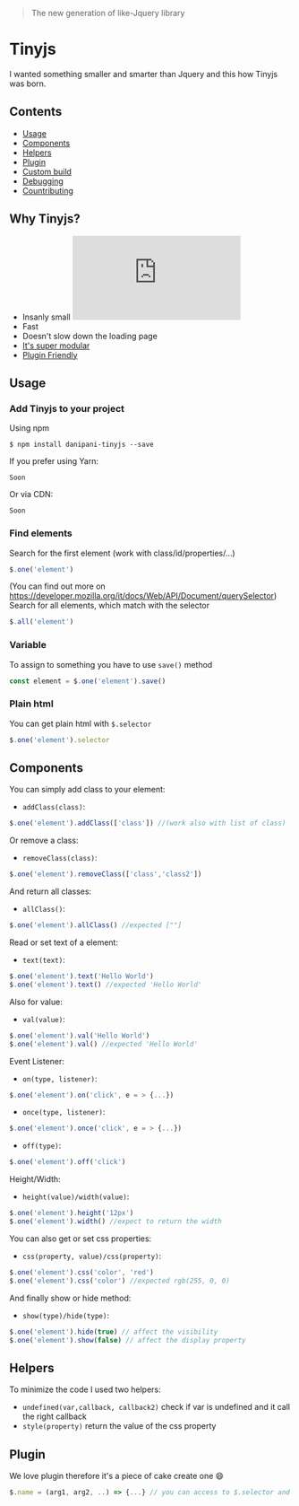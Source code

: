 > The new generation of like-Jquery library

# Tinyjs

I wanted something smaller and smarter than Jquery and this how Tinyjs was born.

## Contents

- [Usage](#usage)
- [Components](#components)
- [Helpers](#helpers)
- [Plugin](#plugin)
- [Custom build](#custombuild)
- [Debugging](#debugging)
- [Countributing](#countributing)

## Why Tinyjs?

- Insanly small ![File Size Gzip](http://img.badgesize.io/DaniPani/Tinyjs/master/dist/tiny.js?compression=gzip)
- Fast
- Doesn't slow down the loading page
- [It's super modular](#components)
- [Plugin Friendly](#plugin)

## Usage
### Add Tinyjs to your project

Using npm
```console
$ npm install danipani-tinyjs --save
```
If you prefer using Yarn:

```console
Soon
```

Or via CDN:
```console
Soon
```
### Find elements
Search for the first element (work with class/id/properties/...)
```javascript
$.one('element')
```

(You can find out more on https://developer.mozilla.org/it/docs/Web/API/Document/querySelector)  
Search for all elements, which match with the selector
```javascript
$.all('element')
```

### Variable
To assign to something you have to use `save()` method
```javascript
const element = $.one('element').save()
```

### Plain html
You can get plain html with `$.selector`
```javascript
$.one('element').selector
```

## Components
You can simply add class to your element:
- `addClass(class)`:
```javascript
$.one('element').addClass(['class']) //(work also with list of class)
```
Or remove a class:
- `removeClass(class)`:
```javascript
$.one('element').removeClass(['class','class2'])
```
And return all classes:
- `allClass()`:
```javascript
$.one('element').allClass() //expected [""]
```
Read or set text of a element:
- `text(text)`:
```javascript
$.one('element').text('Hello World')
$.one('element').text() //expected 'Hello World'
```

Also for value:
- `val(value)`:
```javascript
$.one('element').val('Hello World')
$.one('element').val() //expected 'Hello World'
```

Event Listener:
- `on(type, listener)`:
```javascript
$.one('element').on('click', e = > {...})
```
- `once(type, listener)`:
```javascript
$.one('element').once('click', e = > {...})
```
- `off(type)`:
```javascript
$.one('element').off('click')
```

Height/Width:
- `height(value)/width(value)`:
```javascript
$.one('element').height('12px')
$.one('element').width() //expect to return the width
```

You can also get or set css properties:
- `css(property, value)/css(property)`:
```javascript
$.one('element').css('color', 'red')
$.one('element').css('color') //expected rgb(255, 0, 0)
```

And finally show or hide method:
- `show(type)/hide(type)`:
```javascript
$.one('element').hide(true) // affect the visibility
$.one('element').show(false) // affect the display property
```

## Helpers
To minimize the code I used two helpers:
- `undefined(var,callback, callback2)` check if var is undefined and it call the right callback
- `style(property)` return the value of the css property

## Plugin
We love plugin therefore it's a piece of cake create one 😄
```javascript
$.name = (arg1, arg2, ..) => {...} // you can access to $.selector and $.listener (list of all listener), if you want concatenate fucntion simply add return $
```
